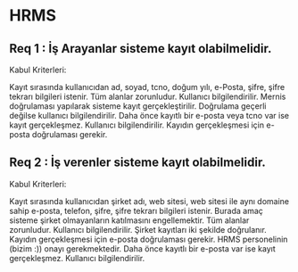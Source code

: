 # HRMS
## Req 1 : İş Arayanlar sisteme kayıt olabilmelidir.
Kabul Kriterleri:

Kayıt sırasında kullanıcıdan ad, soyad, tcno, doğum yılı, e-Posta, şifre, şifre tekrarı bilgileri istenir.
Tüm alanlar zorunludur. Kullanıcı bilgilendirilir.
Mernis doğrulaması yapılarak sisteme kayıt gerçekleştirilir.
Doğrulama geçerli değilse kullanıcı bilgilendirilir.
Daha önce kayıtlı bir e-posta veya tcno var ise kayıt gerçekleşmez. Kullanıcı bilgilendirilir.
Kayıdın gerçekleşmesi için e-posta doğrulaması gerekir.

## Req 2 : İş verenler sisteme kayıt olabilmelidir.

Kabul Kriterleri:

Kayıt sırasında kullanıcıdan şirket adı, web sitesi, web sitesi ile aynı domaine sahip e-posta, telefon, şifre, şifre tekrarı bilgileri istenir. Burada amaç sisteme şirket olmayanların katılmasını engellemektir.
Tüm alanlar zorunludur. Kullanıcı bilgilendirilir.
Şirket kayıtları iki şekilde doğrulanır. Kayıdın gerçekleşmesi için e-posta doğrulaması gerekir. HRMS personelinin (bizim :)) onayı gerekmektedir.
Daha önce kayıtlı bir e-posta var ise kayıt gerçekleşmez. Kullanıcı bilgilendirilir.
